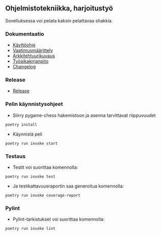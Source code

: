 ## Ohjelmistotekniikka, harjoitustyö
Sovelluksessa voi pelata kaksin pelattavaa shakkia.

### Dokumentaatio
- [Käyttöohje](https://github.com/sakorh/ot-harjoitustyo/blob/master/dokumentaatio/kayttoohje.md)
- [Vaatimusmäärittely](https://github.com/sakorh/ot-harjoitustyo/blob/master/dokumentaatio/vaatimusmaarittely.md)
- [Arkkitehtuurikuvaus](https://github.com/sakorh/ot-harjoitustyo/blob/master/dokumentaatio/arkkitehtuuri.md)
- [Työaikakirjanpito](https://github.com/sakorh/ot-harjoitustyo/blob/master/dokumentaatio/tuntikirjanpito.md)
- [Changelog](https://github.com/sakorh/ot-harjoitustyo/blob/master/dokumentaatio/changelog.md)

### Release
- [Release](https://github.com/sakorh/ot-harjoitustyo/releases)

### Pelin käynnistysohjeet
- Siirry pygame-chess hakemistoon ja asenna tarvittavat riippuvuudet
 ```
poetry install
 ```
- Käynnistä peli
```
poetry run invoke start
```
### Testaus
- Testit voi suorittaa komennolla:
```
poetry run invoke test
```
- Ja testikattavuusraportin saa generoitua komennolla:
```
poetry run invoke coverage-report
```
### Pylint
- Pylint-tarkistukset voi suorittaa komennolla:
 ```
poetry run invoke lint
 ```
